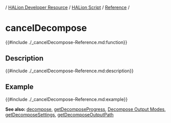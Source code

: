 / [HALion Developer Resource](../../HALion-Developer-Resource.md) / [HALion Script](./HALion-Script.md) / [Reference](./Reference.md) /

# cancelDecompose

{{#include ./_cancelDecompose-Reference.md:function}}

## Description

{{#include ./_cancelDecompose-Reference.md:description}}

## Example

{{#include ./_cancelDecompose-Reference.md:example}}

**See also:** [decompose](./decompose.md), [getDecomposeProgress](./getDecomposeProgress.md), [Decompose Output Modes](./Decompose-Output-Modes.md), [getDecomposeSettings](./getDecomposeSettings.md), [getDecomposeOutputPath](./getDecomposeOutputPath.md)